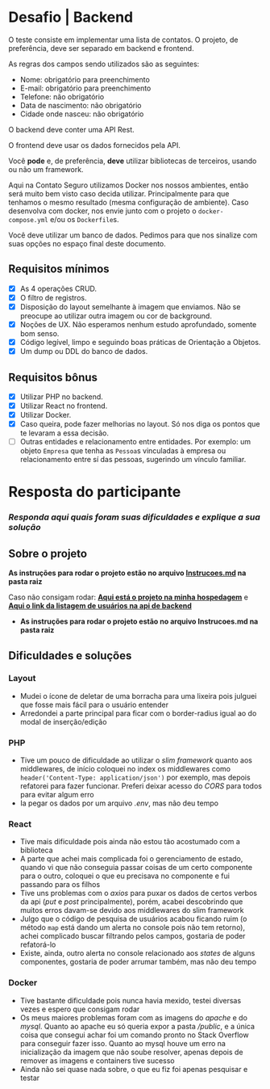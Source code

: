 # Desafio | Backend

O teste consiste em implementar uma lista de contatos. O projeto, de preferência, deve ser separado em backend e frontend.

As regras dos campos sendo utilizados são as seguintes:
- Nome: obrigatório para preenchimento
- E-mail: obrigatório para preenchimento
- Telefone: não obrigatório
- Data de nascimento: não obrigatório
- Cidade onde nasceu: não obrigatório

O backend deve conter uma API Rest.

O frontend deve usar os dados fornecidos pela API.

Você **pode** e, de preferência, **deve** utilizar bibliotecas de terceiros, usando ou não um framework.

Aqui na Contato Seguro utilizamos Docker nos nossos ambientes, então será muito bem visto caso decida utilizar. Principalmente para que tenhamos o mesmo resultado (mesma configuração de ambiente). Caso desenvolva com docker, nos envie junto com o projeto o `docker-compose.yml` e/ou os `Dockerfile`s.

Você deve utilizar um banco de dados. Pedimos para que nos sinalize com suas opções no espaço final deste documento.

## Requisitos mínimos
- [x] As 4 operações CRUD.
- [x] O filtro de registros.
- [x] Disposição do layout semelhante à imagem que enviamos. Não se preocupe ao utilizar outra imagem ou cor de background.
- [x] Noções de UX. Não esperamos nenhum estudo aprofundado, somente bom senso.
- [x] Código legível, limpo e seguindo boas práticas de Orientação a Objetos.
- [x] Um dump ou DDL do banco de dados.

## Requisitos bônus
- [x] Utilizar PHP no backend.
- [x] Utilizar React no frontend.
- [x] Utilizar Docker.
- [x] Caso queira, pode fazer melhorias no layout. Só nos diga os pontos que te levaram a essa decisão.
- [ ] Outras entidades e relacionamento entre entidades. Por exemplo: um objeto `Empresa` que tenha as `Pessoa`s vinculadas à empresa ou relacionamento entre sí das pessoas, sugerindo um vínculo familiar.

# Resposta do participante

### _Responda aqui quais foram suas dificuldades e explique a sua solução_

## Sobre o projeto

**As instruções para rodar o projeto estão no arquivo [Instrucoes.md](https://github.com/aloefflerj/contato-seguro/blob/main/INSTRUCOES.md) na pasta raiz**

Caso não consigam rodar:
**[Aqui está o projeto na minha hospedagem](http://contato.andersonjobloeffler.com/)**
e
**[Aqui o link da listagem de usuários na api de backend](http://contato-api.andersonjobloeffler.com/v1/users)**

- **As instruções para rodar o projeto estão no arquivo Instrucoes.md na pasta raiz**

## Dificuldades e soluções

### Layout
- Mudei o ícone de deletar de uma borracha para uma lixeira pois julguei que fosse mais fácil para o usuário entender
- Arredondei a parte principal para ficar com o border-radius igual ao do modal de inserção/edição

### PHP
- Tive um pouco de dificuldade ao utilizar o _slim framework_ quanto aos middlewares, de início coloquei no index
os middlewares como `header('Content-Type: application/json')` por exemplo, mas depois refatorei para fazer funcionar.
Preferi deixar acesso do _CORS_ para todos para evitar algum erro
- Ia pegar os dados por um arquivo _.env_, mas não deu tempo

### React
- Tive mais dificuldade pois ainda não estou tão acostumado com a biblioteca
- A parte que achei mais complicada foi o gerenciamento de estado, quando vi que não conseguia passar coisas de um certo
componente para o outro, coloquei o que eu precisava no componente _<App>_ e fui passando para os filhos
- Tive uns problemas com o _axios_ para puxar os dados de certos verbos da api (_put_ e _post_ principalmente), porém, acabei descobrindo que muitos erros davam-se devido aos middlewares do slim framework
- Julgo que o código de pesquisa de usuários acabou ficando ruim (o método `map` está dando um alerta no console pois não tem retorno), achei complicado buscar filtrando pelos campos, gostaria de poder refatorá-lo
- Existe, ainda, outro alerta no console relacionado aos _states_ de alguns componentes, gostaria de poder arrumar também, mas não deu tempo

### Docker
- Tive bastante dificuldade pois nunca havia mexido, testei diversas vezes e espero que consigam rodar
- Os meus maiores problemas foram com as imagens do _apache_ e do _mysql_. Quanto ao apache eu só queria expor a pasta _/public_, e a única coisa que consegui achar foi um comando pronto no Stack Overflow para conseguir fazer isso. Quanto ao mysql houve um erro na inicialização da imagem que não soube resolver, apenas depois de remover as imagens e containers tive sucesso
- Ainda não sei quase nada sobre, o que eu fiz foi apenas pesquisar e testar
